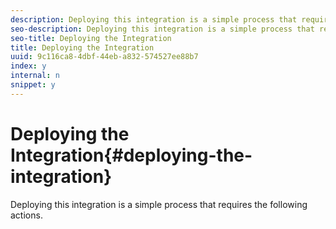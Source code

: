 ```yaml
---
description: Deploying this integration is a simple process that requires the following actions.
seo-description: Deploying this integration is a simple process that requires the following actions.
seo-title: Deploying the Integration
title: Deploying the Integration
uuid: 9c116ca8-4dbf-44eb-a832-574527ee88b7
index: y
internal: n
snippet: y
---
```


# Deploying the Integration{#deploying-the-integration}

Deploying this integration is a simple process that requires the following actions.

